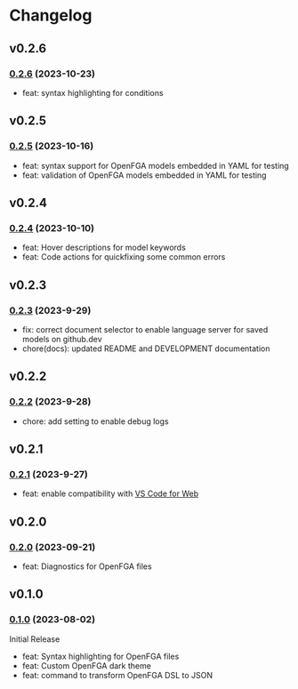 # Changelog

## v0.2.6

### [0.2.6](https://github.com/openfga/vscode-ext/compare/v0.2.5...v0.2.6) (2023-10-23)

- feat: syntax highlighting for conditions

## v0.2.5

### [0.2.5](https://github.com/openfga/vscode-ext/compare/v0.2.4...v0.2.5) (2023-10-16)

- feat: syntax support for OpenFGA models embedded in YAML for testing
- feat: validation of OpenFGA models embedded in YAML for testing

## v0.2.4

### [0.2.4](https://github.com/openfga/vscode-ext/compare/v0.2.3...v0.2.4) (2023-10-10)

- feat: Hover descriptions for model keywords
- feat: Code actions for quickfixing some common errors

## v0.2.3

### [0.2.3](https://github.com/openfga/vscode-ext/compare/v0.2.2...v0.2.3) (2023-9-29)

- fix: correct document selector to enable language server for saved models on github.dev
- chore(docs): updated README and DEVELOPMENT documentation

## v0.2.2

### [0.2.2](https://github.com/openfga/vscode-ext/compare/v0.2.1...v0.2.2) (2023-9-28)

- chore: add setting to enable debug logs

## v0.2.1

### [0.2.1](https://github.com/openfga/vscode-ext/compare/v0.2.0...v0.2.1) (2023-9-27)

- feat: enable compatibility with [VS Code for Web](https://vscode.dev)

## v0.2.0

### [0.2.0](https://github.com/openfga/vscode-ext/compare/v0.1.0...v0.2.0) (2023-09-21)

- feat: Diagnostics for OpenFGA files

## v0.1.0

### [0.1.0](https://github.com/openfga/vscode-ext/releases/tag/v0.1.0) (2023-08-02)

Initial Release

- feat: Syntax highlighting for OpenFGA files
- feat: Custom OpenFGA dark theme
- feat: command to transform OpenFGA DSL to JSON 